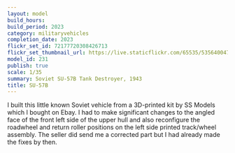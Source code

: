 ```yaml
---
layout: model
build_hours: 
build_period: 2023
category: militaryvehicles
completion_date: 2023
flickr_set_id: 72177720308426713
flickr_set_thumbnail_url: https://live.staticflickr.com/65535/53564004738_e3de8c63d5_m.jpg
model_id: 231
publish: true
scale: 1/35
summary: Soviet SU-57B Tank Destroyer, 1943
title: SU-57B
---
```


I built this little known Soviet vehicle from a 3D-printed kit by SS Models which I bought on Ebay. I had to make significant changes to the angled face of the front left side of the upper hull and also reconfigure the roadwheel and return roller positions on the left side printed track/wheel assembly. The seller did send me a corrected part but I had already made the fixes by then.
